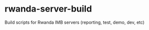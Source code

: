 rwanda-server-build
===================

Build scripts for Rwanda IMB servers (reporting, test, demo, dev, etc)
